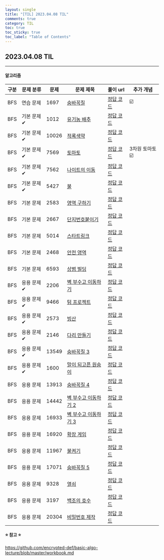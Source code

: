 ```yaml
---
layout: single
title: "[TIL] 2023.04.08 TIL"
comments: true
category: TIL
toc: true
toc_sticky: true
toc_label: "Table of Contents"
---
```


## 2023.04.08 TIL

---

####  알고리즘

| 구분  | 문제 분류  | 문제    | 문제 제목                                | 풀이 url                                                                               | 추가 개념    |
|-----|--------|-------|--------------------------------------|--------------------------------------------------------------------------------------|----------|
| BFS | 연습 문제  | 1697 | [숨바꼭질](https://www.acmicpc.net/problem/1697) | [정답 코드](https://eivomin.github.io/baekjoon/%EB%B0%B1%EC%A4%80-1697-%EC%88%A8%EB%B0%94%EA%BC%AD%EC%A7%88/) | ☑️       | 
| BFS | 기본 문제✔ | 1012 | [유기농 배추](https://www.acmicpc.net/problem/1012) | [정답 코드](https://eivomin.github.io/baekjoon/%EB%B0%B1%EC%A4%80-1012-%EC%9C%A0%EA%B8%B0%EB%86%8D-%EB%B0%B0%EC%B6%94/) |          | 
| BFS | 기본 문제✔ | 10026 | [적록색약](https://www.acmicpc.net/problem/10026) | [정답 코드](https://eivomin.github.io/baekjoon/%EB%B0%B1%EC%A4%80-10026-%EC%A0%81%EB%A1%9D%EC%83%89%EC%95%BD/) |          | 
| BFS | 기본 문제✔ | 7569 | [토마토](https://www.acmicpc.net/problem/7569) | [정답 코드](https://eivomin.github.io/baekjoon/%EB%B0%B1%EC%A4%80-7569-%ED%86%A0%EB%A7%88%ED%86%A0/) | 3차원 토마토 ☑️  | 
| BFS | 기본 문제✔ | 7562 | [나이트의 이동](https://www.acmicpc.net/problem/7562) | [정답 코드]() |          | 
| BFS | 기본 문제✔ | 5427 | [불](https://www.acmicpc.net/problem/5427) | [정답 코드]() |          | 
| BFS | 기본 문제  | 2583 | [영역 구하기](https://www.acmicpc.net/problem/2583) | [정답 코드]() |          | 
| BFS | 기본 문제  | 2667 | [단지번호붙이기](https://www.acmicpc.net/problem/2667) | [정답 코드]() |          | 
| BFS | 기본 문제  | 5014 | [스타트링크](https://www.acmicpc.net/problem/5014) | [정답 코드]() |          | 
| BFS | 기본 문제  | 2468 | [안전 영역](https://www.acmicpc.net/problem/2468) | [정답 코드]() |          | 
| BFS | 기본 문제  | 6593 | [상범 빌딩](https://www.acmicpc.net/problem/6593) | [정답 코드]() |          | 
| BFS | 응용 문제✔ | 2206 | [벽 부수고 이동하기](https://www.acmicpc.net/problem/2206) | [정답 코드]() |          | 
| BFS | 응용 문제✔ | 9466 | [텀 프로젝트](https://www.acmicpc.net/problem/9466) | [정답 코드]() |          | 
| BFS | 응용 문제✔ | 2573 | [빙산](https://www.acmicpc.net/problem/2573) | [정답 코드]() |          | 
| BFS | 응용 문제✔ | 2146 | [다리 만들기](https://www.acmicpc.net/problem/2146) | [정답 코드]() |          | 
| BFS | 응용 문제✔ | 13549 | [숨바꼭질 3](https://www.acmicpc.net/problem/13549) | [정답 코드]() |          | 
| BFS | 응용 문제✔ | 1600 | [말이 되고픈 원숭이](https://www.acmicpc.net/problem/1600) | [정답 코드]() |          | 
| BFS | 응용 문제 | 13913 | [숨바꼭질 4](https://www.acmicpc.net/problem/13913) | [정답 코드]() |          | 
| BFS | 응용 문제 | 14442 | [벽 부수고 이동하기 2](https://www.acmicpc.net/problem/14442) | [정답 코드]() |          | 
| BFS | 응용 문제 | 16933 | [벽 부수고 이동하기 3](https://www.acmicpc.net/problem/16933) | [정답 코드]() |          | 
| BFS | 응용 문제 | 16920 | [확장 게임](https://www.acmicpc.net/problem/16920) | [정답 코드]() |          | 
| BFS | 응용 문제 | 11967 | [불켜기](https://www.acmicpc.net/problem/11967) | [정답 코드]() |          | 
| BFS | 응용 문제 | 17071 | [숨바꼭질 5](https://www.acmicpc.net/problem/17071) | [정답 코드]() |          | 
| BFS | 응용 문제 | 9328 | [열쇠](https://www.acmicpc.net/problem/9328) | [정답 코드]() |          | 
| BFS | 응용 문제 | 3197 | [백조의 호수](https://www.acmicpc.net/problem/3197) | [정답 코드]() |          | 
| BFS | 응용 문제 | 20304 | [비밀번호 제작](https://www.acmicpc.net/problem/20304) | [정답 코드]() |          | 

#### ⭐️ 참고 ⭐️
<https://github.com/encrypted-def/basic-algo-lecture/blob/master/workbook.md>
